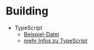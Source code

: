 # Building

- TypeScript
    - [Beispiel-Datei](Typescript_Example.ts)
    - [mehr Infos zu TypeScript](TypeScript_Infos.md)
